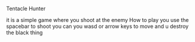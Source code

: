 Tentacle Hunter 

it is a simple game where you shoot at the enemy 
How to play 
you use the spacebar to shoot
you can you wasd or arrow keys to move 
and u destroy the black thing
